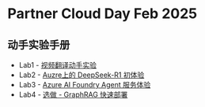 # Partner Cloud Day Feb 2025
## 动手实验手册

- Lab1 - [视频翻译动手实验](./Lab1-视频翻译/Azure_AI_视频翻译动手实验.pdf)
- Lab2 - [Auzre上的 DeepSeek-R1 初体验](./Lab2-AzureDeepSeekR1/readme.md)
- Lab3 - [Azure AI Foundry Agent 服务体验](./Lab3-AIFoundryAgent/readme.md)
- Lab4 - [选做 - GraphRAG 快速部署](https://github.com/Azure-Samples/graphrag-accelerator)